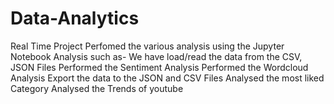 # Data-Analytics
Real Time Project 
Perfomed the various analysis using the Jupyter Notebook
Analysis such as-
We have load/read the data from the CSV, JSON Files
Performed the Sentiment Analysis
Performed the Wordcloud Analysis
Export the data to the JSON and CSV Files
Analysed the most liked Category
Analysed the Trends of youtube

